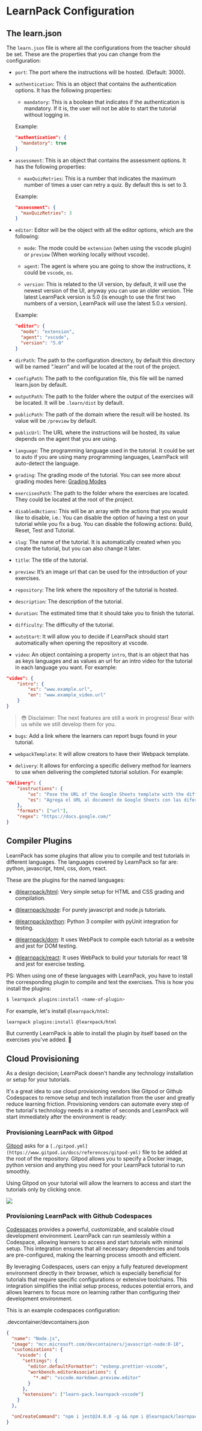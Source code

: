 # LearnPack Configuration

## The learn.json

The `learn.json` file is where all the configurations from the teacher should be set. These are the properties that you can change from the configuration:

<!-- Note: The properties marked with ? are optional, LearnPack is able to figure it out by itself based on the exercises of the tutorial.-->

- `port`: The port where the instructions will be hosted. (Default: 3000).

- `authentication`: This is an object that contains the authentication options. It has the following properties:

  - `mandatory`: This is a boolean that indicates if the authentication is mandatory. If it is, the user will not be able to start the tutorial without logging in.

  Example:

  ```json
  "authentication": {
  	"mandatory": true
  }
  ```

- `assessment`: This is an object that contains the assessment options. It has the following properties:

  - `maxQuizRetries`: This is a number that indicates the maximum number of times a user can retry a quiz. By default this is set to 3.

  Example:

  ```json
  "assessment": {
  	"maxQuizRetries": 3
  }
  ```

- `editor`: Editor will be the object with all the editor options, which are the following:

  - `mode`: The mode could be `extension` (when using the vscode plugin) or `preview` (When working locally without vscode).

  - `agent`: The agent is where you are going to show the instructions, it could be `vscode`, `os`.
  - `version`: This is related to the UI version, by default, it will use the newest version of the UI, anyway you can use an older version. THe latest LearnPack version is 5.0 (is enough to use the first two numbers of a version, LearnPack will use the latest 5.0.x version).

  Example:

  ```json
  "editor": {
  	"mode": "extension",
  	"agent": "vscode",
  	"version": "5.0"
  }
  ```

- `dirPath`: The path to the configuration directory, by default this directory will be named “.learn” and will be located at the root of the project.
- `configPath`: The path to the configuration file, this file will be named learn.json by default.
- `outputPath`: The path to the folder where the output of the exercises will be located. It will be `.learn/dist` by default.

- `publicPath`: The path of the domain where the result will be hosted. Its value will be `/preview` by default.

- `publicUrl`: The URL where the instructions will be hosted, its value depends on the agent that you are using.

- `language`: The programming language used in the tutorial. It could be set to auto if you are using many programming languages, LearnPack will auto-detect the language.
- `grading`: The grading mode of the tutorial. You can see more about grading modes here: [Grading Modes](/grading-tutorials)​

- `exercisesPath`: The path to the folder where the exercises are located. They could be located at the root of the project.

- `disabledActions`: This will be an array with the actions that you would like to disable, i.e.: You can disable the option of having a test on your tutorial while you fix a bug. You can disable the following actions: Build, Reset, Test and Tutorial.

- `slug`: The name of the tutorial. It is automatically created when you create the tutorial, but you can also change it later.

- `title`: The title of the tutorial.
- `preview`: It’s an image url that can be used for the introduction of your exercises.

- `repository`: The link where the repository of the tutorial is hosted.

- `description`: The description of the tutorial.

<!--*   `intro`: Here you can add the link to an introductory video that you can show before the first exercise.
     -->

- `duration`: The estimated time that it should take you to finish the tutorial.

- `difficulty`: The difficulty of the tutorial.

- `autoStart`: It will allow you to decide if LearnPack should start automatically when opening the repository at vscode.

- `video`: An object containing a property `intro`, that is an object that has as keys languages and as values an url for an intro video for the tutorial in each language you want. For example:

```json
"video": {
    "intro": {
        "es": "www.example.url",
        "en": "www.example_video.url"
    }
}
```

> 😳 Disclaimer: The next features are still a work in progress! Bear with us while we still develop them for you.

- `bugs`: Add a link where the learners can report bugs found in your tutorial.
- `webpackTemplate`: It will allow creators to have their Webpack template.

- `delivery`: It allows for enforcing a specific delivery method for learners to use when delivering the completed tutorial solution. For example:

```json
"delivery": {
	"instructions": {
		"us": "Pase the URL of the Google Sheets template with the different strategies discussed during the game",
		"es": "Agrega el URL al document de Google Sheets con las diferentes strategies discutidas"
	},
	"formats": ["url"],
	"regex": "https://docs.google.com/"
}
```

## Compiler Plugins

LearnPack has some plugins that allow you to compile and test tutorials in different languages. The languages covered by LearnPack so far are: python, javascript, html, css, dom, react.

These are the plugins for the named languages:

- [@learnpack/html](https://4geeks.com/docs/learnpack/building-html-css-tutorials): Very simple setup for HTML and CSS grading and compilation.

- [@learnpack/node](https://4geeks.com/docs/learnpack/building-javascript-tutorials): For purely javascript and node.js tutorials.

- [@learnpack/python](https://4geeks.com/docs/learnpack/building-python-tutorials): Python 3 compiler with pyUnit integration for testing.

- [@learnpack/dom](https://4geeks.com/docs/learnpack/building-dom-tutorials): It uses WebPack to compile each tutorial as a website and jest for DOM testing.

- [@learnpack/react](https://4geeks.com/docs/learnpack/building-react-tutorials): It uses WebPack to build your tutorials for react 18 and jest for exercise testing.

PS: When using one of these languages with LearnPack, you have to install the corresponding plugin to compile and test the exercises. This is how you install the plugins:

```bash
$ learnpack plugins:install <name-of-plugin>
```

For example, let's install `@learnpack/html`:

```bash
learnpack plugins:install @learnpack/html
```

But currently LearnPack is able to install the plugin by itself based on the exercises you've added. 👀

<!-- No need to tell unfinished features
### Flags

We are still working to add the new version with the flags. They will allow you to run the command with special behavior.
 -->

## Cloud Provisioning

As a design decision; LearnPack doesn't handle any technology installation or setup for your tutorials.

It's a great idea to use cloud provisioning vendors like Gitpod or Github Codespaces to remove setup and tech installation from the user and greatly reduce learning friction. Provisioning vendors can automate every step of the tutorial's technology needs in a matter of seconds and LearnPack will start immediately after the environment is ready:

### Provisioning LearnPack with Gitpod

​[Gitpod](https://www.gitpod.io/) asks for a `[./gitpod.yml](https://www.gitpod.io/docs/references/gitpod-yml)` file to be added at the root of the repository. Gitpod allows you to specify a Docker image, python version and anything you need for your LearnPack tutorial to run smoothly.

Using Gitpod on your tutorial will allow the learners to access and start the tutorials only by clicking once.

![](https://github.com/learnpack/docs/blob/main/assets/gitpod.gif?raw=true)

### Provisioning LearnPack with Github Codespaces

[Codespaces](https://github.visualstudio.com/features/codespaces/) provides a powerful, customizable, and scalable cloud development environment. LearnPack can run seamlessly within a Codespace, allowing learners to access and start tutorials with minimal setup. This integration ensures that all necessary dependencies and tools are pre-configured, making the learning process smooth and efficient.

By leveraging Codespaces, users can enjoy a fully featured development environment directly in their browser, which is especially beneficial for tutorials that require specific configurations or extensive toolchains. This integration simplifies the initial setup process, reduces potential errors, and allows learners to focus more on learning rather than configuring their development environment.

This is an example codespaces configuration:

.devcontainer/devcontainers.json

```json
{
  "name": "Node.js",
  "image": "mcr.microsoft.com/devcontainers/javascript-node:0-18",
  "customizations": {
    "vscode": {
      "settings": {
        "editor.defaultFormatter": "esbenp.prettier-vscode",
        "workbench.editorAssociations": {
          "*.md": "vscode.markdown.preview.editor"
        }
      },
      "extensions": ["learn-pack.learnpack-vscode"]
    }
  },

  "onCreateCommand": "npm i jest@24.8.0 -g && npm i @learnpack/learnpack@2.1.39 -g && learnpack plugins:install @learnpack/node@1.1.5 && learnpack plugins:install @learnpack/html@1.1.2"
}
```
